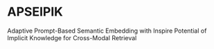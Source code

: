 # APSEIPIK
Adaptive Prompt-Based Semantic Embedding with Inspire Potential of Implicit Knowledge for Cross-Modal Retrieval

